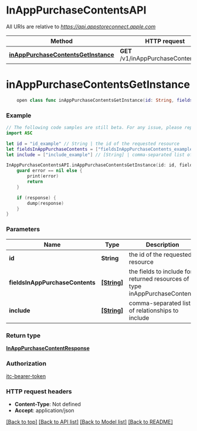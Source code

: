 # InAppPurchaseContentsAPI

All URIs are relative to *https://api.appstoreconnect.apple.com*

Method | HTTP request | Description
------------- | ------------- | -------------
[**inAppPurchaseContentsGetInstance**](InAppPurchaseContentsAPI.md#inapppurchasecontentsgetinstance) | **GET** /v1/inAppPurchaseContents/{id} | 


# **inAppPurchaseContentsGetInstance**
```swift
    open class func inAppPurchaseContentsGetInstance(id: String, fieldsInAppPurchaseContents: [FieldsInAppPurchaseContents_inAppPurchaseContentsGetInstance]? = nil, include: [Include_inAppPurchaseContentsGetInstance]? = nil, completion: @escaping (_ data: InAppPurchaseContentResponse?, _ error: Error?) -> Void)
```



### Example
```swift
// The following code samples are still beta. For any issue, please report via http://github.com/OpenAPITools/openapi-generator/issues/new
import ASC

let id = "id_example" // String | the id of the requested resource
let fieldsInAppPurchaseContents = ["fieldsInAppPurchaseContents_example"] // [String] | the fields to include for returned resources of type inAppPurchaseContents (optional)
let include = ["include_example"] // [String] | comma-separated list of relationships to include (optional)

InAppPurchaseContentsAPI.inAppPurchaseContentsGetInstance(id: id, fieldsInAppPurchaseContents: fieldsInAppPurchaseContents, include: include) { (response, error) in
    guard error == nil else {
        print(error)
        return
    }

    if (response) {
        dump(response)
    }
}
```

### Parameters

Name | Type | Description  | Notes
------------- | ------------- | ------------- | -------------
 **id** | **String** | the id of the requested resource | 
 **fieldsInAppPurchaseContents** | [**[String]**](String.md) | the fields to include for returned resources of type inAppPurchaseContents | [optional] 
 **include** | [**[String]**](String.md) | comma-separated list of relationships to include | [optional] 

### Return type

[**InAppPurchaseContentResponse**](InAppPurchaseContentResponse.md)

### Authorization

[itc-bearer-token](../README.md#itc-bearer-token)

### HTTP request headers

 - **Content-Type**: Not defined
 - **Accept**: application/json

[[Back to top]](#) [[Back to API list]](../README.md#documentation-for-api-endpoints) [[Back to Model list]](../README.md#documentation-for-models) [[Back to README]](../README.md)

